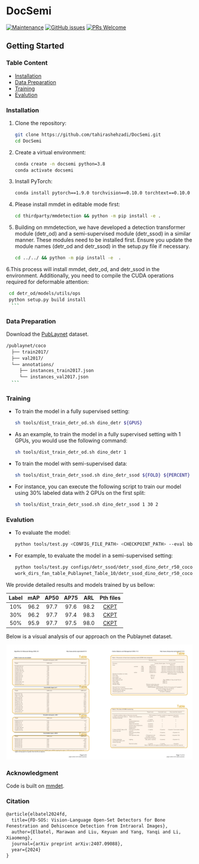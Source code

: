 # DocSemi
[![Maintenance](https://img.shields.io/badge/Maintained%3F-yes-green.svg)](https://github.com/mindgarage-shan/transformer_object_detection_survey/graphs/commit-activity)
[![GitHub issues](https://img.shields.io/github/issues/mindgarage-shan/transformer_object_detection_survey)](https://gitHub.com/mindgarage-shan/transformer_object_detection_survey/issues/)
[![PRs Welcome](https://img.shields.io/badge/PRs-welcome-brightgreen.svg?style=flat-square)](http://makeapullrequest.com)
## Getting Started

### Table Content 
- [Installation](https://github.com/tahirashehzadi/DocSemi/blob/main/README.md#installation)
- [Data Preparation](https://github.com/tahirashehzadi/DocSemi#data-preparation)
- [Training](https://github.com/tahirashehzadi/DocSemi#training)
- [Evalution](https://github.com/tahirashehzadi/DocSemi?tab=readme-ov-file#evalution)
### Installation
1. Clone the repository:
    ```sh
    git clone https://github.com/tahirashehzadi/DocSemi.git
    cd DocSemi
    ```

2. Create a virtual environment:
    ```sh
    conda create -n docsemi python=3.8
    conda activate docsemi
    ```

3. Install PyTorch:
    ```sh
    conda install pytorch==1.9.0 torchvision==0.10.0 torchtext==0.10.0 cudatoolkit=10.2 -c pytorch
    ```
    
4. Please install mmdet in editable mode first:
     ```sh
    cd thirdparty/mmdetection && python -m pip install -e .
     ```
        
4. Building on mmdetection, we have developed a detection transformer module (detr_od) and a semi-supervised module (detr_ssod) in a similar manner. 
  These modules need to be installed first. Ensure you update the module names (detr_od and detr_ssod) in the setup.py file if necessary.
     ```sh
    cd ../../ && python -m pip install -e  .
     ```
         
6.This process will install mmdet, detr_od, and detr_ssod in the environment. Additionally, you need to compile the CUDA operations required for deformable attention:
  ```sh
   cd detr_od/models/utils/ops
   python setup.py build install
    ```

```
### Data Preparation
Download the [PubLaynet](https://developer.ibm.com/exchanges/data/all/publaynet/) dataset.
  ```sh
/publaynet/coco
    ├── train2017/
    ├── val2017/
    └── annotations/
  	   ├── instances_train2017.json
  	   └── instances_val2017.json
    ```

```
### Training

- To train the model in a fully supervised setting:
    ```sh
    sh tools/dist_train_detr_od.sh dino_detr ${GPUS}
    ```
- As an example, to train the model in a fully supervised setting with 1 GPUs, you would use the following command:
    ```sh
    sh tools/dist_train_detr_od.sh dino_detr 1
    ```
- To train the model with semi-supervised data:
    ```sh
    sh tools/dist_train_detr_ssod.sh dino_detr_ssod ${FOLD} ${PERCENT} ${GPUS}
    ```
- For instance, you can execute the following script to train our model using 30% labeled data with 2 GPUs on the first split:
    ```sh
    sh tools/dist_train_detr_ssod.sh dino_detr_ssod 1 30 2
    ```
### Evalution
- To evaluate the model: 
    ```sh
    python tools/test.py <CONFIG_FILE_PATH> <CHECKPOINT_PATH> --eval bbox
    ```  

- For example, to evaluate the model in a semi-supervised setting: 
    ```sh
    python tools/test.py configs/detr_ssod/detr_ssod_dino_detr_r50_coco_120k.py \
    work_dirs_fan_table_Publaynet_Table_10/detr_ssod_dino_detr_r50_coco_120k/10/1/epoch_12.pth --eval bbox
    ```

We provide detailed results and models trained by us bellow:

<div style="text-align: center;" width="900">

| Label                  | mAP       | AP50    | AP75      | ARL       | Pth files |
|:----------------------:|:---------:|:-------:|:---------:|:---------:|:----------------------------------------------------------:|
| 10%                    | 96.2      |97.7     |97.6       |98.2       | [CKPT](https://drive.google.com/drive/folders/1dnZ010Yo-Xix1Pd56beTPaIfopSpUfVb?usp=drive_link) |
| 30%                    | 96.2      |97.7     |97.4       |98.3       | [CKPT](https://drive.google.com/file/d/1cRpZyOyWXz0RajxwtZEm3NYYZZWds6HG/view?usp=drive_link) |
| 50%                    | 95.9      |97.7     |97.5       |98.0       | [CKPT](https://drive.google.com/file/d/1gJMSdiV5yKFNlYYFjv3Gc-4UPbVjAc6Q/view?usp=drive_link)|

</div>

Below is a visual analysis of our approach on the Publaynet dataset.
<div style="text-align: center;">
    <img src="tables_annotation.jpg" alt="warmup.png" width="900"/>
</div>

### Acknowledgment
Code is built on [mmdet](https://mmdetection.readthedocs.io/en/latest/get_started.html).

### Citation
````
@article{elbatel2024fd,
  title={FD-SOS: Vision-Language Open-Set Detectors for Bone Fenestration and Dehiscence Detection from Intraoral Images},
  author={Elbatel, Marawan and Liu, Keyuan and Yang, Yanqi and Li, Xiaomeng},
  journal={arXiv preprint arXiv:2407.09088},
  year={2024}
}
````
